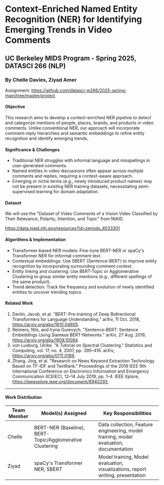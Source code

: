 # Context-Enriched Named Entity Recognition (NER) for Identifying Emerging Trends in Video Comments
## UC Berkeley MIDS Program - Spring 2025, DATASCI 266 (NLP)
### By Chelle Davies, Ziyad Amer

Assignment: https://github.com/datasci-w266/2025-spring-main/tree/master/project 

#### Objective
This research aims to develop a context-enriched NER pipeline to detect and categorize mentions of people, places, brands, and products in video comments. Unlike conventional NER, our approach will incorporate comment-reply hierarchies and semantic embeddings to refine entity recognition and identify emerging trends.

#### Significance & Challenges
- Traditional NER struggles with informal language and misspellings in user-generated comments.
- Named entities in video discussions often appear across multiple comments and replies, requiring a context-aware approach.
- Emerging or niche terms (e.g., newly introduced product names) may not be present in existing NER training datasets, necessitating semi-supervised learning for domain adaptation.

#### Dataset
We will use the "Dataset of Video Comments of a Vision Video Classified by Their Relevance, Polarity, Intention, and Topic" from NIAID.

https://data.niaid.nih.gov/resources?id=zenodo_4533301 

#### Algorithms & Implementation
- Transformer-based NER models: Fine-tune BERT-NER or spaCy's Transformer NER for informal comment text.
- Contextual embeddings: Use SBERT (Sentence-BERT) to improve entity recognition by incorporating surrounding comment context.
- Entity linking and clustering: Use BERT-Topic or Agglomerative Clustering to group similar entity mentions (e.g., different spellings of the same product).
- Trend detection: Track the frequency and evolution of newly identified entities to uncover trending topics.

#### Related Work
1. Devlin, Jacob, et al. "BERT: Pre-training of Deep Bidirectional Transformers for Language Understanding." arXiv, 11 Oct. 2018, https://arxiv.org/abs/1810.04805.
2. Reimers, Nils, and Iryna Gurevych. "Sentence-BERT: Sentence Embeddings Using Siamese BERT-Networks." arXiv, 27 Aug. 2019, https://arxiv.org/abs/1908.10084.
3. von Luxburg, Ulrike. "A Tutorial on Spectral Clustering." Statistics and Computing, vol. 17, no. 4, 2007, pp. 395–416. arXiv, https://arxiv.org/abs/0711.0189.
4. Zhang, Jing, et al. "Research on News Keyword Extraction Technology Based on TF-IDF and TextRank." Proceedings of the 2019 IEEE 9th International Conference on Electronics Information and Emergency Communication (ICEIEC), 12–14 July 2019, pp. 1–4. IEEE Xplore, https://ieeexplore.ieee.org/document/8940293, 

---

#### Work Distribution

| Team Member | Model(s) Assigned       | Key Responsibilities                                  |
|-------------|-------------------------|-------------------------------------------------------|
| Chelle      | BERT-NER (Baseline), BERT-Topic/Agglomerative Clustering    | Data collection, Feature engineering, model training, model evaluation, documentation  |
| Ziyad       | spaCy's Transformer NER, SBERT | Model training, Model evaluation, visualizations, report writing, presentation |

